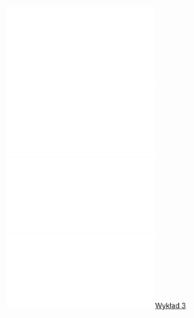 ![Lista_3_AM1](Notatki/Semestr%201/Analiza%20matematyczna%201.2A/%C4%86wiczenia/%C4%86wiczenia%203/Lista_3_AM1.pdf)
![CCF31102022_0002](Notatki/Semestr%201/Analiza%20matematyczna%201.2A/%C4%86wiczenia/%C4%86wiczenia%203/CCF31102022_0002.pdf)
![CCF31102022_0003](Notatki/Semestr%201/Analiza%20matematyczna%201.2A/%C4%86wiczenia/%C4%86wiczenia%203/CCF31102022_0003.pdf)
![Drawing 2022-11-17 08.31.36.excalidraw](Notatki/Semestr%201/Analiza%20matematyczna%201.2A/%C4%86wiczenia/%C4%86wiczenia%203/Drawing%202022-11-17%2008.31.36.excalidraw.md)[Wykład 3](Notatki/Semestr%201/Analiza%20matematyczna%201.2A/Wyk%C5%82ady/Wyk%C5%82ad%203/Wyk%C5%82ad%203.md)